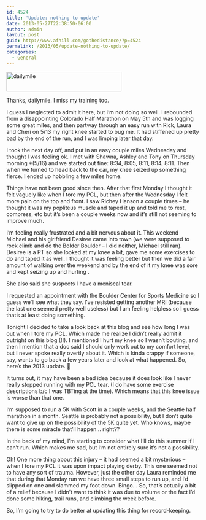 ```yaml
---
id: 4524
title: 'Update: nothing to update'
date: 2013-05-27T22:38:50-06:00
author: admin
layout: post
guid: http://www.afhill.com/gothedistance/?p=4524
permalink: /2013/05/update-nothing-to-update/
categories:
  - General
---
```

[<img src="http://www.afhill.com/gothedistance/wp-content/uploads/2013/05/dailymile-300x51.png" alt="dailymile" width="300" height="51" class="aligncenter size-medium wp-image-4526" />](http://www.afhill.com/gothedistance/wp-content/uploads/2013/05/dailymile.png)

Thanks, dailymile. I miss my training too.

I guess I neglected to admit it here, but I&#8217;m not doing so well. I rebounded from a disappointing Colorado Half Marathon on May 5th and was logging some great miles, and then partway through an easy run with Rick, Laura and Cheri on 5/13 my right knee started to bug me. It had stiffened up pretty bad by the end of the run, and I was limping later that day. 

I took the next day off, and put in an easy couple miles Wednesday and thought I was feeling ok. I met with Shawna, Ashley and Tony on Thursday morning *(5/16) and we started out fine: 8:34, 8:05, 8:11, 8:14, 8:11. Then when we turned to head back to the car, my knee seized up something fierce. I ended up hobbling a few miles home. 

Things have not been good since then. After that first Monday I thought it felt vaguely like when I tore my PCL, but then after the Wednesday I felt more pain on the top and front. I saw Richey Hanson a couple times &#8211; he thought it was my popliteus muscle and taped it up and told me to rest, compress, etc but it&#8217;s been a couple weeks now and it&#8217;s still not seeming to improve much. 

I&#8217;m feeling really frustrated and a bit nervous about it. This weekend Michael and his girlfriend Desiree came into town (we were supposed to rock climb and do the Bolder Boulder &#8211; I did neither, Michael still ran). Desiree is a PT so she looked at my knee a bit, gave me some exercises to do and taped it as well. I thought it was feeling better but then we did a fair amount of walking over the weekend and by the end of it my knee was sore and kept seizing up and hurting . 

She also said she suspects I have a meniscal tear. 

I requested an appointment with the Boulder Center for Sports Medicine so I guess we&#8217;ll see what they say. I&#8217;ve resisted getting another MRI (because the last one seemed pretty well useless) but I am feeling helpless so I guess that&#8217;s at least doing something. 

Tonight I decided to take a look back at this blog and see how long I was out when I tore my PCL. Which made me realize I didn&#8217;t really admit it outright on this blog (!!). I mentioned I hurt my knee so I wasn&#8217;t bouting, and then I mention that a doc said I should only work out to my comfort level, but I never spoke really overtly about it. Which is kinda crappy if someone, say, wants to go back a few years later and look at what happened. So, here&#8217;s the 2013 update. 🙁

It turns out, it may have been a bad idea because it does look like I never really stopped running with my PCL tear. (I do have some exercise descriptions b/c I was TBTing at the time). Which means that this knee issue is worse than that one. 

I&#8217;m supposed to run a 5K with Scott in a couple weeks, and the Seattle half marathon in a month. Seattle is probably not a possibility, but I don&#8217;t quite want to give up on the possibility of the 5K quite yet. Who knows, maybe there is some miracle that&#8217;ll happen&#8230; right?? 

In the back of my mind, I&#8217;m starting to consider what I&#8217;ll do this summer if I can&#8217;t run. Which makes me sad, but I&#8217;m not entirely sure it&#8217;s not a possibility. 

Oh! One more thing about this injury &#8211; it had seemed a bit mysterious &#8211; when I tore my PCL it was upon impact playing derby. This one seemed not to have any sort of trauma. However, just the other day Laura reminded me that during that Monday run we have three small steps to run up, and I&#8217;d slipped on one and slammed my foot down. Bingo&#8230; So, that&#8217;s actually a bit of a relief because I didn&#8217;t want to think it was due to volume or the fact I&#8217;d done some hiking, trail runs, and climbing the week before. 

So, I&#8217;m going to try to do better at updating this thing for record-keeping.